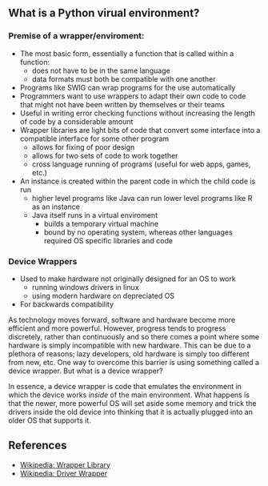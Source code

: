 ## What is a Python virual environment?

### Premise of a wrapper/enviroment:

- The most basic form, essentially a function that is called within a function:
    - does not have to be in the same language
    - data formats must both be compatible with one another
- Programs like SWIG can wrap programs for the use automatically
- Programmers want to use wrappers to adapt their own code to code that might not have been written by themselves or their teams
- Useful in writing error checking functions without increasing the length of code by a considerable amount
- Wrapper libraries are light bits of code that convert some interface into a compatible interface for some other program
    - allows for fixing of poor design
    - allows for two sets of code to work together
    - cross language running of programs (useful for web apps, games, etc.)
- An instance is created within the parent code in which the child code is run
    - higher level programs like Java can run lower level programs like R as an instance
    - Java itself runs in a virtual enviroment
       - builds a temporary virtual machine
       - bound by no operating system, whereas other languages required OS specific libraries and code

### Device Wrappers

-  Used to make hardware not originally designed for an OS to work
    - running windows drivers in linux
    - using modern hardware on depreciated OS
- For backwards compatibility

As technology moves forward, software and hardware become more efficient and more powerful. However, progress tends to progress discretely, rather than continuously and so there comes a point where some hardware is simply incompatible with new hardware. This can be due to a plethora of reasons; lazy developers, old hardware is simply too different from new, etc. One way to overcome this barrier is using something called a device wrapper. But what is a device wrapper?

In essence, a device wrapper is code that emulates the environment in which the device works *inside* of the main environment. What happens is that the newer, more powerful OS will set aside some memory and trick the drivers inside the old device into thinking that it is actually plugged into an older OS that supports it. 

## References

* [Wikipedia: Wrapper Library](https://en.wikipedia.org/wiki/Wrapper_library)
* [Wikipedia: Driver Wrapper](https://en.wikipedia.org/wiki/Driver_wrapper)
